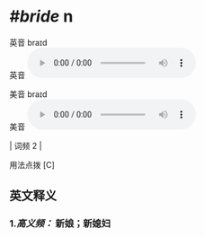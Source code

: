 # ***\#bride*** n
英音 braɪd  
英音
<audio src="./media/bride-B.aac" controls="controls"></audio>

美音 braɪd  
美音
<audio src="./media/bride.aac" controls="controls"></audio>



| 词频 2 |  

用法点拨  [C]

英文释义
---
### 1.*高义频：* **新娘；新媳妇**  


